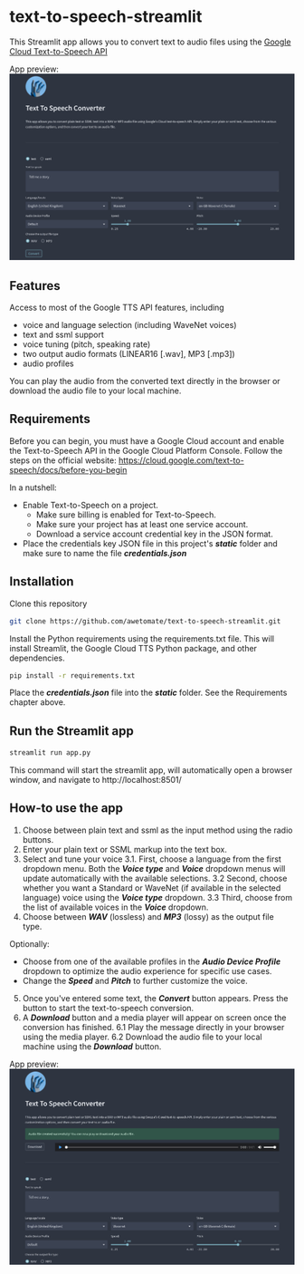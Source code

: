 # text-to-speech-streamlit
This Streamlit app allows you to convert text to audio files using the [Google Cloud Text-to-Speech API](https://cloud.google.com/text-to-speech/ "Google Cloud Text-to-Speech API")

App preview:
![Screenshot1](/static/img/tts_01.png?raw=true "Screenshot1")

## Features
Access to most of the Google TTS API features, including
- voice and language selection (including WaveNet voices)
- text and ssml support
- voice tuning (pitch, speaking rate)
- two output audio formats (LINEAR16 [.wav], MP3 [.mp3])
- audio profiles

You can play the audio from the converted text directly in the browser or download the audio file to your local machine.

## Requirements
Before you can begin, you must have a Google Cloud account and enable the Text-to-Speech API in the Google Cloud Platform Console.
Follow the steps on the official website:
https://cloud.google.com/text-to-speech/docs/before-you-begin

In a nutshell:
- Enable Text-to-Speech on a project.
  - Make sure billing is enabled for Text-to-Speech.
  - Make sure your project has at least one service account.
  - Download a service account credential key in the JSON format.
- Place the credentials key JSON file in this project's ***static*** folder and make sure to name the file ***credentials.json***

## Installation
Clone this repository
```bash
git clone https://github.com/awetomate/text-to-speech-streamlit.git
```
Install the Python requirements using the requirements.txt file. This will install Streamlit, the Google Cloud TTS Python package, and other dependencies.
```bash
pip install -r requirements.txt
```
Place the ***credentials.json*** file into the ***static*** folder. See the Requirements chapter above.

## Run the Streamlit app
```bash
streamlit run app.py
```
This command will start the streamlit app, will automatically open a browser window, and navigate to http://localhost:8501/

## How-to use the app
1. Choose between plain text and ssml as the input method using the radio buttons.
2. Enter your plain text or SSML markup into the text box.
3. Select and tune your voice
3.1. First, choose a language from the first dropdown menu. Both the ***Voice type*** and ***Voice*** dropdown menus will update automatically with the available selections.
3.2 Second, choose whether you want a Standard or WaveNet (if available in the selected language) voice using the ***Voice type*** dropdown.
3.3 Third, choose from the list of available voices in the ***Voice*** dropdown.
4. Choose between ***WAV*** (lossless) and ***MP3*** (lossy) as the output file type. 

Optionally: 
- Choose from one of the available profiles in the ***Audio Device Profile*** dropdown to optimize the audio experience for specific use cases.
- Change the ***Speed*** and ***Pitch*** to further customize the voice. 

5. Once you've entered some text, the ***Convert*** button appears. Press the button to start the text-to-speech conversion.
6. A ***Download*** button and a media player will appear on screen once the conversion has finished.
6.1 Play the message directly in your browser using the media player.
6.2 Download the audio file to your local machine using the ***Download*** button.

App preview:
![Screenshot2](/static/img/tts_02.png?raw=true "Screenshot2")